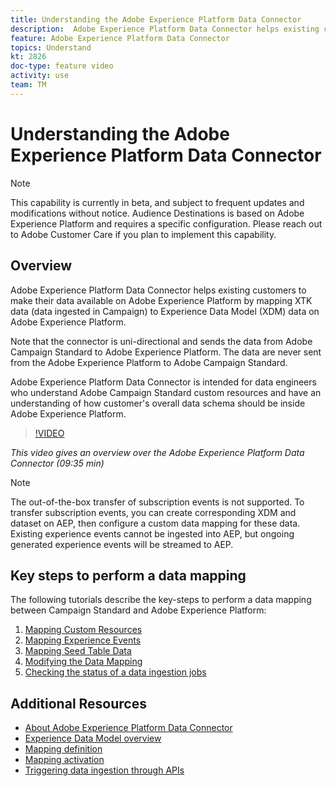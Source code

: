 ```yaml
---
title: Understanding the Adobe Experience Platform Data Connector
description:  Adobe Experience Platform Data Connector helps existing customers to make their data available on Adobe Experience Platform by mapping XTK data (data ingested in Campaign) to Experience Data Model (XDM) data on Adobe Experience Platform.
feature: Adobe Experience Platform Data Connector
topics: Understand
kt: 2826
doc-type: feature video
activity: use
team: TM
---
```


# Understanding the Adobe Experience Platform Data Connector

>[!NOTE]
>
>This capability is currently in beta, and subject to frequent updates and modifications without notice. Audience Destinations is based on Adobe Experience Platform and requires a specific configuration.
>Please reach out to Adobe Customer Care if you plan to implement this capability.

## Overview

Adobe Experience Platform Data Connector helps existing customers to make their data available on Adobe Experience Platform by mapping XTK data (data ingested in Campaign) to Experience Data Model (XDM) data on Adobe Experience Platform.

Note that the connector is uni-directional and sends the data from Adobe Campaign Standard to Adobe Experience Platform. The data are never sent from the Adobe Experience Platform to Adobe Campaign Standard.

Adobe Experience Platform Data Connector is intended for data engineers who understand Adobe Campaign Standard custom resources and have an understanding of how customer's overall data schema should be inside Adobe Experience Platform.

>[!VIDEO](https://video.tv.adobe.com/v/27304?quality=12)

*This video gives an overview over the Adobe Experience Platform Data Connector (09:35 min)*

>[!NOTE]
>
>The out-of-the-box transfer of subscription events is not supported. To transfer subscription events, you can create corresponding XDM and dataset on AEP, then configure a custom data mapping for these data.
>Existing experience events cannot be ingested into AEP, but ongoing generated experience events will be streamed to AEP.

## Key steps to perform a data mapping

The following tutorials describe the key-steps to perform a data mapping between Campaign Standard and Adobe Experience Platform:

1. [Mapping Custom Resources](/help/acs/administrating/adobe-experience-platform-data-connector/mapping-custom-resources.md)
2. [Mapping Experience Events](/help/acs/administrating/adobe-experience-platform-data-connector/mapping-experience-events.md)
3. [Mapping Seed Table Data](/help/acs/administrating/adobe-experience-platform-data-connector/mapping-seed-table-data.md)
4. [Modifying the Data Mapping](/help/acs/administrating/adobe-experience-platform-data-connector/modifying-data-mapping.md)
5. [Checking the status of a data ingestion jobs](/help/acs/administrating/adobe-experience-platform-data-connector/checking-status-of-data-ingestion-jobs.md)

## Additional Resources

* [About Adobe Experience Platform Data Connector](https://docs.adobe.com/content/help/en/campaign-standard/using/administrating/mapping-campaign-and-aep-data/aep-about-data-connector.html)
* [Experience Data Model overview](https://docs.adobe.com/content/help/en/campaign-standard/using/administrating/mapping-campaign-and-aep-data/aep-data-model-overview.html)
* [Mapping definition](https://docs.adobe.com/content/help/en/campaign-standard/using/administrating/mapping-campaign-and-aep-data/aep-mapping-definition.html)
* [Mapping activation](https://docs.adobe.com/content/help/en/campaign-standard/using/administrating/mapping-campaign-and-aep-data/aep-mapping-activation.html)
* [Triggering data ingestion through APIs](https://docs.adobe.com/content/help/en/campaign-standard/using/administrating/mapping-campaign-and-aep-data/aep-triggering-data-ingestion.html)
